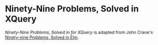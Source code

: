 # Ninety-Nine Problems, Solved in XQuery

*Ninety-Nine Problems, Solved in for XQuery* is adapted from John Crane's [Ninety-nine Problems, Solved in Elm](https://www.gitbook.com/book/johncrane/ninety-nine-elm-problems/details).
